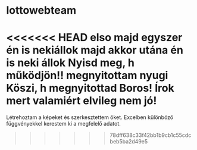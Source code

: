 # lottowebteam
<<<<<<< HEAD
elso
majd egyszer én is nekiállok
majd akkor utána én is neki állok
Nyisd meg, h működjön!!
megnyitottam nyugi
Köszi, h megnyitottad Boros!
Írok mert valamiért elvileg nem jó!
=======
Létrehoztam a képeket és szerkesztettem őket.
Excelben különböző függvényekkel kerestem ki a megfelelő adatot.
>>>>>>> 78dff638c33f42bb1b9cb1c55cdcbeb5ba2d49e5
